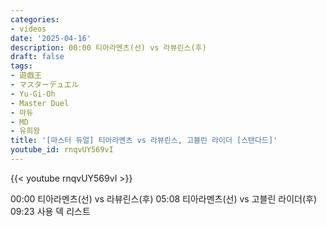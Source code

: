 ```yaml
---
categories:
- videos
date: '2025-04-16'
description: 00:00 티아라멘츠(선) vs 라뷰린스(후)
draft: false
tags:
- 遊戯王
- マスターデュエル
- Yu-Gi-Oh
- Master Duel
- 마듀
- MD
- 유희왕
title: '[마스터 듀얼] 티아라멘츠 vs 라뷰린스, 고블린 라이더 [스탠다드]'
youtube_id: rnqvUY569vI
---
```



{{< youtube rnqvUY569vI >}}

00:00 티아라멘츠(선) vs 라뷰린스(후)
05:08 티아라멘츠(선) vs 고블린 라이더(후)
09:23 사용 덱 리스트